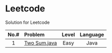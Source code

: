 # Leetcode
Solution for Leetcode

| **No.#**  | **Problem**                                                                                | **Level**     | **Language** |
|  :-----:  | :-----                                                                                     |   :---:       |    :---:     |
| 1         | [Two Sum.java](https://github.com/optimisea/Leetcode/blob/master/Java/1%20Two%20Sum.java)  | Easy          | Java         |
